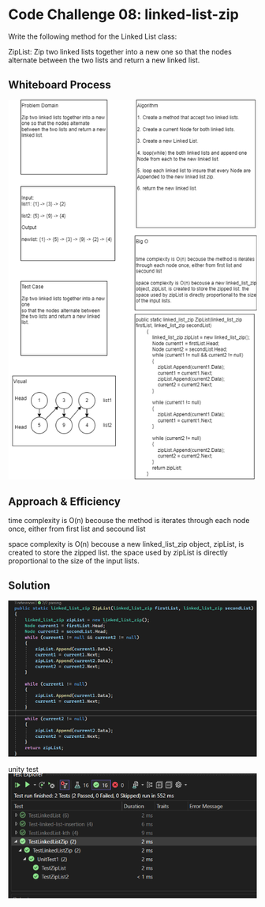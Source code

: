 # Code Challenge 08: linked-list-zip
Write the following method for the Linked List class:

ZipList: Zip two linked lists together into a new one 
so that the nodes alternate between the two lists and return a new linked list.

## Whiteboard Process
![Whiteboard for linked-list-zip](Asserts/cc8.png)

## Approach & Efficiency

time complexity is O(n) becouse the method is iterates through each node once, either from first list and secound list

space complexity is O(n) becouse a new linked_list_zip object, zipList, is created to store the zipped list. the space used by zipList is directly proportional to the size of the input lists.
 

## Solution
![code linked-list-Zip](Asserts/linkedlistzip.png)

unity test<br />
![test linked-list-Zip](Asserts/test.png)






